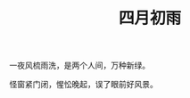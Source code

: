 ﻿---
layout: post
title: 四月初雨
description: 早晨去买包子吃，发现很好看，可惜手机像素太低，整首拙劣小词算是记事了。
category: blog
---

一夜风梳雨洗，是两个人间，万种新绿。

怪窗紧门闭，惺忪晚起，误了眼前好风景。

